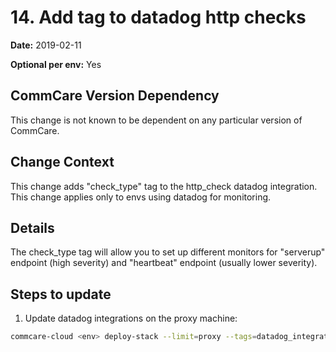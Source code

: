 # 14. Add tag to datadog http checks

**Date:** 2019-02-11

**Optional per env:** Yes

## CommCare Version Dependency
This change is not known to be dependent on any particular version of CommCare.


## Change Context
This change adds "check_type" tag to the http_check datadog integration.
This change applies only to envs using datadog for monitoring.

## Details
The check_type tag will allow you to set up different monitors
for "serverup" endpoint (high severity)
and "heartbeat" endpoint (usually lower severity).

## Steps to update
1. Update datadog integrations on the proxy machine:
```bash
commcare-cloud <env> deploy-stack --limit=proxy --tags=datadog_integrations
```
